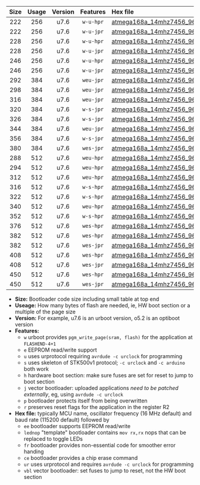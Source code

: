 |Size|Usage|Version|Features|Hex file|
|:-:|:-:|:-:|:-:|:--|
|222|256|u7.6|`w-u-hpr`|[atmega168a_14mhz7456_9600bps_ur.hex](https://raw.githubusercontent.com/stefanrueger/urboot/main//atmega168a_14mhz7456_9600bps_ur.hex)|
|222|256|u7.6|`w-u-jpr`|[atmega168a_14mhz7456_9600bps_ur_vbl.hex](https://raw.githubusercontent.com/stefanrueger/urboot/main//atmega168a_14mhz7456_9600bps_ur_vbl.hex)|
|228|256|u7.6|`w-u-hpr`|[atmega168a_14mhz7456_9600bps_lednop_ur.hex](https://raw.githubusercontent.com/stefanrueger/urboot/main//atmega168a_14mhz7456_9600bps_lednop_ur.hex)|
|228|256|u7.6|`w-u-jpr`|[atmega168a_14mhz7456_9600bps_lednop_ur_vbl.hex](https://raw.githubusercontent.com/stefanrueger/urboot/main//atmega168a_14mhz7456_9600bps_lednop_ur_vbl.hex)|
|246|256|u7.6|`w-u-hpr`|[atmega168a_14mhz7456_9600bps_lednop_fr_ur.hex](https://raw.githubusercontent.com/stefanrueger/urboot/main//atmega168a_14mhz7456_9600bps_lednop_fr_ur.hex)|
|246|256|u7.6|`w-u-jpr`|[atmega168a_14mhz7456_9600bps_lednop_fr_ur_vbl.hex](https://raw.githubusercontent.com/stefanrueger/urboot/main//atmega168a_14mhz7456_9600bps_lednop_fr_ur_vbl.hex)|
|292|384|u7.6|`weu-jpr`|[atmega168a_14mhz7456_9600bps_ee_ur_vbl.hex](https://raw.githubusercontent.com/stefanrueger/urboot/main//atmega168a_14mhz7456_9600bps_ee_ur_vbl.hex)|
|298|384|u7.6|`weu-jpr`|[atmega168a_14mhz7456_9600bps_ee_lednop_ur_vbl.hex](https://raw.githubusercontent.com/stefanrueger/urboot/main//atmega168a_14mhz7456_9600bps_ee_lednop_ur_vbl.hex)|
|316|384|u7.6|`weu-jpr`|[atmega168a_14mhz7456_9600bps_ee_lednop_fr_ur_vbl.hex](https://raw.githubusercontent.com/stefanrueger/urboot/main//atmega168a_14mhz7456_9600bps_ee_lednop_fr_ur_vbl.hex)|
|320|384|u7.6|`w-s-jpr`|[atmega168a_14mhz7456_9600bps_vbl.hex](https://raw.githubusercontent.com/stefanrueger/urboot/main//atmega168a_14mhz7456_9600bps_vbl.hex)|
|326|384|u7.6|`w-s-jpr`|[atmega168a_14mhz7456_9600bps_lednop_vbl.hex](https://raw.githubusercontent.com/stefanrueger/urboot/main//atmega168a_14mhz7456_9600bps_lednop_vbl.hex)|
|344|384|u7.6|`weu-jpr`|[atmega168a_14mhz7456_9600bps_ee_lednop_fr_ce_ur_vbl.hex](https://raw.githubusercontent.com/stefanrueger/urboot/main//atmega168a_14mhz7456_9600bps_ee_lednop_fr_ce_ur_vbl.hex)|
|356|384|u7.6|`w-s-jpr`|[atmega168a_14mhz7456_9600bps_lednop_fr_vbl.hex](https://raw.githubusercontent.com/stefanrueger/urboot/main//atmega168a_14mhz7456_9600bps_lednop_fr_vbl.hex)|
|380|384|u7.6|`wes-jpr`|[atmega168a_14mhz7456_9600bps_ee_vbl.hex](https://raw.githubusercontent.com/stefanrueger/urboot/main//atmega168a_14mhz7456_9600bps_ee_vbl.hex)|
|288|512|u7.6|`weu-hpr`|[atmega168a_14mhz7456_9600bps_ee_ur.hex](https://raw.githubusercontent.com/stefanrueger/urboot/main//atmega168a_14mhz7456_9600bps_ee_ur.hex)|
|294|512|u7.6|`weu-hpr`|[atmega168a_14mhz7456_9600bps_ee_lednop_ur.hex](https://raw.githubusercontent.com/stefanrueger/urboot/main//atmega168a_14mhz7456_9600bps_ee_lednop_ur.hex)|
|312|512|u7.6|`weu-hpr`|[atmega168a_14mhz7456_9600bps_ee_lednop_fr_ur.hex](https://raw.githubusercontent.com/stefanrueger/urboot/main//atmega168a_14mhz7456_9600bps_ee_lednop_fr_ur.hex)|
|316|512|u7.6|`w-s-hpr`|[atmega168a_14mhz7456_9600bps.hex](https://raw.githubusercontent.com/stefanrueger/urboot/main//atmega168a_14mhz7456_9600bps.hex)|
|322|512|u7.6|`w-s-hpr`|[atmega168a_14mhz7456_9600bps_lednop.hex](https://raw.githubusercontent.com/stefanrueger/urboot/main//atmega168a_14mhz7456_9600bps_lednop.hex)|
|340|512|u7.6|`weu-hpr`|[atmega168a_14mhz7456_9600bps_ee_lednop_fr_ce_ur.hex](https://raw.githubusercontent.com/stefanrueger/urboot/main//atmega168a_14mhz7456_9600bps_ee_lednop_fr_ce_ur.hex)|
|352|512|u7.6|`w-s-hpr`|[atmega168a_14mhz7456_9600bps_lednop_fr.hex](https://raw.githubusercontent.com/stefanrueger/urboot/main//atmega168a_14mhz7456_9600bps_lednop_fr.hex)|
|376|512|u7.6|`wes-hpr`|[atmega168a_14mhz7456_9600bps_ee.hex](https://raw.githubusercontent.com/stefanrueger/urboot/main//atmega168a_14mhz7456_9600bps_ee.hex)|
|382|512|u7.6|`wes-hpr`|[atmega168a_14mhz7456_9600bps_ee_lednop.hex](https://raw.githubusercontent.com/stefanrueger/urboot/main//atmega168a_14mhz7456_9600bps_ee_lednop.hex)|
|382|512|u7.6|`wes-jpr`|[atmega168a_14mhz7456_9600bps_ee_lednop_vbl.hex](https://raw.githubusercontent.com/stefanrueger/urboot/main//atmega168a_14mhz7456_9600bps_ee_lednop_vbl.hex)|
|408|512|u7.6|`wes-hpr`|[atmega168a_14mhz7456_9600bps_ee_lednop_fr.hex](https://raw.githubusercontent.com/stefanrueger/urboot/main//atmega168a_14mhz7456_9600bps_ee_lednop_fr.hex)|
|408|512|u7.6|`wes-jpr`|[atmega168a_14mhz7456_9600bps_ee_lednop_fr_vbl.hex](https://raw.githubusercontent.com/stefanrueger/urboot/main//atmega168a_14mhz7456_9600bps_ee_lednop_fr_vbl.hex)|
|450|512|u7.6|`wes-hpr`|[atmega168a_14mhz7456_9600bps_ee_lednop_fr_ce.hex](https://raw.githubusercontent.com/stefanrueger/urboot/main//atmega168a_14mhz7456_9600bps_ee_lednop_fr_ce.hex)|
|450|512|u7.6|`wes-jpr`|[atmega168a_14mhz7456_9600bps_ee_lednop_fr_ce_vbl.hex](https://raw.githubusercontent.com/stefanrueger/urboot/main//atmega168a_14mhz7456_9600bps_ee_lednop_fr_ce_vbl.hex)|

- **Size:** Bootloader code size including small table at top end
- **Useage:** How many bytes of flash are needed, ie, HW boot section or a multiple of the page size
- **Version:** For example, u7.6 is an urboot version, o5.2 is an optiboot version
- **Features:**
  + `w` urboot provides `pgm_write_page(sram, flash)` for the application at `FLASHEND-4+1`
  + `e` EEPROM read/write support
  + `u` uses urprotocol requiring `avrdude -c urclock` for programming
  + `s` uses skeleton of STK500v1 protocol; `-c urclock` and `-c arduino` both work
  + `h` hardware boot section: make sure fuses are set for reset to jump to boot section
  + `j` vector bootloader: uploaded applications *need to be patched externally*, eg, using `avrdude -c urclock`
  + `p` bootloader protects itself from being overwritten
  + `r` preserves reset flags for the application in the register R2
- **Hex file:** typically MCU name, oscillator frequency (16 MHz default) and baud rate (115200 default) followed by
  + `ee` bootloader supports EEPROM read/write
  + `lednop` "template" bootloader contains `mov rx,rx` nops that can be replaced to toggle LEDs
  + `fr` bootloader provides non-essential code for smoother error handing
  + `ce` bootloader provides a chip erase command
  + `ur` uses urprotocol and requires `avrdude -c urclock` for programming
  + `vbl` vector bootloader: set fuses to jump to reset, not the HW boot section
